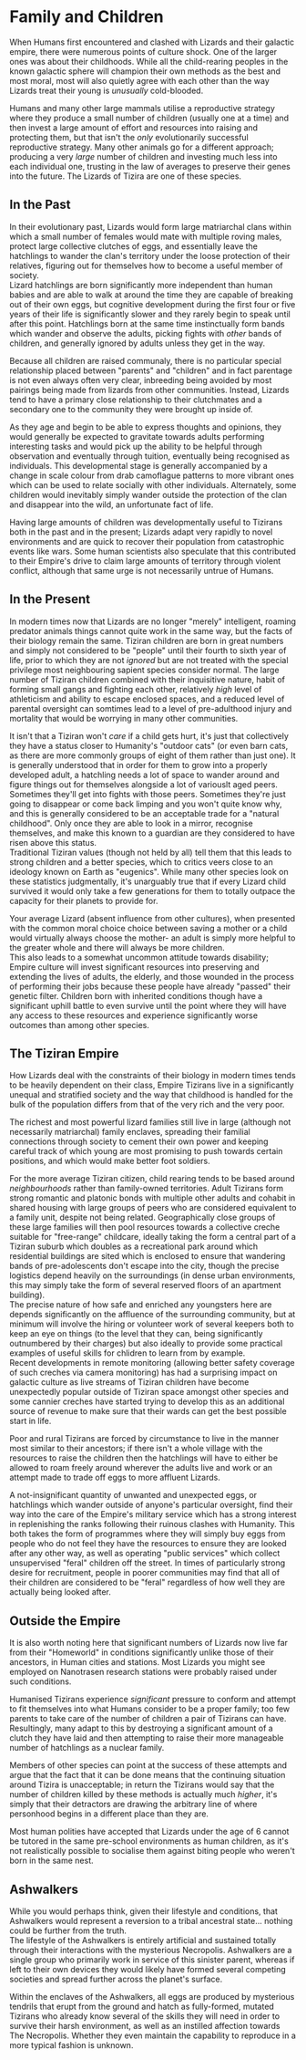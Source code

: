 # Family and Children
When Humans first encountered and clashed with Lizards and their galactic empire, there were numerous points of culture shock. One of the larger ones was about their childhoods. While all the child-rearing peoples in the known galactic sphere will champion their own methods as the best and most moral, most will also quietly agree with each other than the way Lizards treat their young is *unusually* cold-blooded.  

Humans and many other large mammals utilise a reproductive strategy where they produce a small number of children (usually one at a time) and then invest a large amount of effort and resources into raising and protecting them, but that isn't the *only* evolutionarily successful reproductive strategy. Many other animals go for a different approach; producing a very *large* number of children and investing much less into each individual one, trusting in the law of averages to preserve their genes into the future. The Lizards of Tizira are one of these species.  

## In the Past

In their evolutionary past, Lizards would form large matriarchal clans within which a small number of females would mate with multiple roving males, protect large collective clutches of eggs, and essentially leave the hatchlings to wander the clan's territory under the loose protection of their relatives, figuring out for themselves how to become a useful member of society.  
Lizard hatchlings are born significantly more independent than human babies and are able to walk at around the time they are capable of breaking out of their own eggs, but cognitive development during the first four or five years of their life is significantly slower and they rarely begin to speak until after this point. Hatchlings born at the same time instinctually form bands which wander and observe the adults, picking fights with *other* bands of children, and generally ignored by adults unless they get in the way.  

Because all children are raised communaly, there is no particular special relationship placed between "parents" and "children" and in fact parentage is not even always often very clear, inbreeding being avoided by most pairings being made from lizards from other communities. Instead, Lizards tend to have a primary close relationship to their clutchmates and a secondary one to the community they were brought up inside of.

As they age and begin to be able to express thoughts and opinions, they would generally be expected to gravitate towards adults performing interesting tasks and would pick up the ability to be helpful through observation and eventually through tuition, eventually being recognised as individuals. This developmental stage is generally accompanied by a change in scale colour from drab camoflague patterns to more vibrant ones which can be used to relate socially with other individuals.
Alternately, some children would inevitably simply wander outside the protection of the clan and disappear into the wild, an unfortunate fact of life.

Having large amounts of children was developmentally useful to Tizirans both in the past and in the present; Lizards adapt very rapidly to novel environments and are quick to recover their population from catastrophic events like wars. Some human scientists also speculate that this contributed to their Empire's drive to claim large amounts of territory through violent conflict, although that same urge is not necessarily untrue of Humans.

## In the Present

In modern times now that Lizards are no longer "merely" intelligent, roaming predator animals things cannot quite work in the same way, but the facts of their biology remain the same. Tiziran children are born in great numbers and simply not considered to be "people" until their fourth to sixth year of life, prior to which they are not _ignored_ but are not treated with the special privilege most neighbouring sapient species consider normal. The large number of Tiziran children combined with their inquisitive nature, habit of forming small gangs and fighting each other, relatively _high_ level of athleticism and ability to escape enclosed spaces, and a reduced level of parental oversight can somtimes lead to a level of pre-adulthood injury and mortality that would be worrying in many other communities.  

It isn't that a Tiziran won't _care_ if a child gets hurt, it's just that collectively they have a status closer to Humanity's "outdoor cats" (or even barn cats, as there are more commonly groups of eight of them rather than just one). It is generally understood that in order for them to grow into a properly developed adult, a hatchling needs a lot of space to wander around and figure things out for themselves alongside a lot of variouslt aged peers. Sometimes they'll get into fights with those peers. Sometimes they're just going to disappear or come back limping and you won't quite know why, and this is generally considered to be an acceptable trade for a "natural childhood". Only once they are able to look in a mirror, recognise themselves, and make this known to a guardian are they considered to have risen above this status.  
Traditional Tiziran values (though not held by all) tell them that this leads to strong children and a better species, which to critics veers close to an ideology known on Earth as "eugenics". While many other species look on these statistics judgmentally, it's unarguably true that if every Lizard child survived it would only take a few generations for them to totally outpace the capacity for their planets to provide for.  

Your average Lizard (absent influence from other cultures), when presented with the common moral choice choice between saving a mother or a child would virtually always choose the mother- an adult is simply more helpful to the greater whole and there will always be more children.  
This also leads to a somewhat uncommon attitude towards disability; Empire culture will invest significant resources into preserving and extending the lives of adults, the elderly, and those wounded in the process of performing their jobs because these people have already "passed" their genetic filter. Children born with inherited conditions though have a significant uphill battle to even survive until the point where they will have any access to these resources and experience significantly worse outcomes than among other species.  

## The Tiziran Empire

How Lizards deal with the constraints of their biology in modern times tends to be heavily dependent on their class, Empire Tizirans live in a significantly unequal and stratified society and the way that childhood is handled for the bulk of the population differs from that of the very rich and the very poor.  

The richest and most powerful lizard families still live in large (although not necessarily matriarchal) family enclaves, spreading their familial connections through society to cement their own power and keeping careful track of which young are most promising to push towards certain positions, and which would make better foot soldiers.  

For the more average Tiziran citizen, child rearing tends to be based around *neighbourhoods* rather than family-owned territories. Adult Tizirans form strong romantic and platonic bonds with multiple other adults and cohabit in shared housing with large groups of peers who are considered equivalent to a family unit, despite not being related. Geographically close groups of these large families will then pool resources towards a collective creche suitable for "free-range" childcare, ideally taking the form a central part of a Tiziran suburb which doubles as a recreational park around which residential buildings are sited which is enclosed to ensure that wandering bands of pre-adolescents don't escape into the city, though the precise logistics depend heavily on the surroundings (in dense urban environments, this may simply take the form of several reserved floors of an apartment building).  
The precise nature of how safe and enriched any youngsters here are depends significantly on the affluence of the surrounding community, but at minimum will involve the hiring or volunteer work of several keepers both to keep an eye on things (to the level that they can, being significantly outnumbered by their charges) but also ideally to provide some practical examples of useful skills for chlidren to learn from by example.  
Recent developments in remote monitoring (allowing better safety coverage of such creches via camera monitoring) has had a surprising impact on galactic culture as live streams of Tiziran children have become unexpectedly popular outside of Tiziran space amongst other species and some cannier creches have started trying to develop this as an additional source of revenue to make sure that their wards can get the best possible start in life.

Poor and rural Tizirans are forced by circumstance to live in the manner most similar to their ancestors; if there isn't a whole village with the resources to raise the children then the hatchlings will have to either be allowed to roam freely around wherever the adults live and work or an attempt made to trade off eggs to more affluent Lizards.  

A not-insignificant quantity of unwanted and unexpected eggs, or hatchlings which wander outside of anyone's particular oversight, find their way into the care of the Empire's military service which has a strong interest in replenishing the ranks following their ruinous clashes with Humanity. This both takes the form of programmes where they will simply buy eggs from people who do not feel they have the resources to ensure they are looked after any other way, as well as operating "public services" which collect unsupervised "feral" children off the street. In times of particularly strong desire for recruitment, people in poorer communities may find that all of their children are considered to be "feral" regardless of how well they are actually being looked after. 

## Outside the Empire

It is also worth noting here that significant numbers of Lizards now live far from their "Homeworld" in conditions significantly unlike those of their ancestors, in Human cities and stations. Most Lizards you might see employed on Nanotrasen research stations were probably raised under such conditions.  

Humanised Tizirans experience *significant* pressure to conform and attempt to fit themselves into what Humans consider to be a proper family; too few parents to take care of the number of children a pair of Tizirans can have. Resultingly, many adapt to this by destroying a significant amount of a clutch they have laid and then attempting to raise their more manageable number of hatchlings as a nuclear family.  

Members of other species can point at the success of these attempts and argue that the fact that it can be done means that the continuing situation around Tizira is unacceptable; in return the Tizirans would say that the number of children killed by these methods is actually much *higher*, it's simply that their detractors are drawing the arbitrary line of where personhood begins in a different place than they are.

Most human polities have accepted that Lizards under the age of 6 cannot be tutored in the same pre-school environments as human children, as it's not realistically possible to socialise them against biting people who weren't born in the same nest.

## Ashwalkers

While you would perhaps think, given their lifestyle and conditions, that Ashwalkers would represent a reversion to a tribal ancestral state... nothing could be further from the truth.  
The lifestyle of the Ashwalkers is entirely artificial and sustained totally through their interactions with the mysterious Necropolis. Ashwalkers are a single group who primarily work in service of this sinister parent, whereas if left to their own devices they would likely have formed several competing societies and spread further across the planet's surface.  

Within the enclaves of the Ashwalkers, all eggs are produced by mysterious tendrils that erupt from the ground and hatch as fully-formed, mutated Tizirans who already know several of the skills they will need in order to survive their harsh environment, as well as an instilled affection towards The Necropolis. Whether they even maintain the capability to reproduce in a more typical fashion is unknown. 
